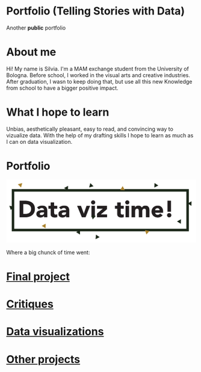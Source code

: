 # Portfolio (Telling Stories with Data)
Another **public** portfolio

# About me
Hi! My name is Silvia. I'm a MAM exchange student from the University of Bologna. Before school, I worked in the visual arts and creative industries. After graduation, I wasn to keep doing that, but use all this new Knowledge from school to have a bigger positive impact.

# What I hope to learn

Unbias, aesthetically pleasant, easy to read, and convincing way to vizualize data. With the help of my drafting skills I hope to learn as much as I can on data visualization.

# Portfolio
![image](/photos/github-01.jpg)

Where a big chunck of time went:

# [Final project](/finalproject.md)
# [Critiques](/critiquevisualization.md)
# [Data visualizations](/visualization.md)
# [Other projects](/classexercises.md)

